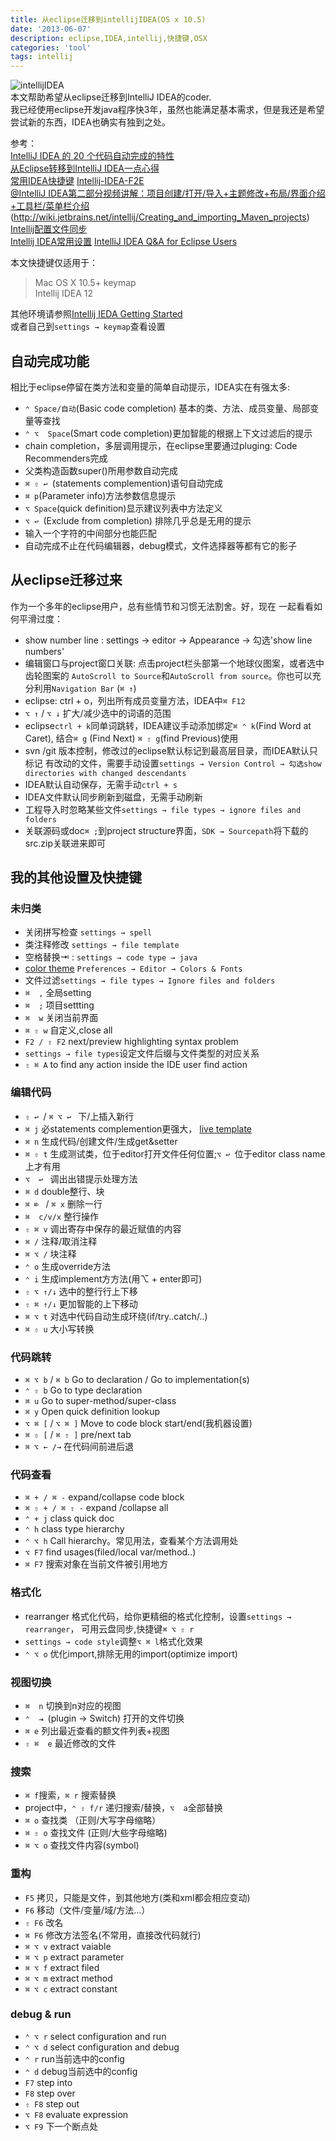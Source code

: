 ```yaml
---
title: 从eclipse迁移到intellijIDEA(OS x 10.5)
date: '2013-06-07'
description: eclipse,IDEA,intellij,快捷键,OSX
categories: 'tool'
tags: intellij
---
```

![intellijIDEA](http://farm8.staticflickr.com/7287/8977180999_271d543e62.jpg)  
本文帮助希望从eclipse迁移到IntelliJ IDEA的coder.  
我已经使用eclipse开发java程序快3年，虽然也能满足基本需求，但是我还是希望尝试新的东西，IDEA也确实有独到之处。  

参考：  
[IntelliJ IDEA 的 20 个代码自动完成的特性](http://www.oschina.net/question/12_70799)  
[从Eclipse转移到IntelliJ IDEA一点心得](http://www.ituring.com.cn/article/37792)  
[常用IDEA快捷键](http://www.colorfuldays.org/program/idea_keymap/)
[Intellij-IDEA-F2E](https://github.com/damao/Intellij-IDEA-F2E)  
[@IntelliJ IDEA第二部分视频讲解：项目创建/打开/导入+主题修改+布局/界面介绍+工具栏/菜单栏介绍](http://www.youmeek.com/intellij-idea-part-ii-ui/)
(http://wiki.jetbrains.net/intellij/Creating_and_importing_Maven_projects)  
[Intellij配置文件同步](http://willerce.com/post/intellij-idea-config-sync)  
[Intellij IDEA常用设置](http://www.myexception.cn/program/1032108.html)
[IntelliJ IDEA Q&A for Eclipse Users](http://www.jetbrains.com/idea/documentation/migration_faq.html)  

本文快捷键仅适用于：  
> Mac OS X 10.5+ keymap  
> Intellij IDEA 12  

其他环境请参照[Intellij IEDA Getting Started](http://www.jetbrains.com/idea/documentation/index.jsp)  
或者自己到`settings → keymap`查看设置  

## 自动完成功能
相比于eclipse停留在类方法和变量的简单自动提示，IDEA实在有强太多:  


* `⌃ Space/自动`(Basic code completion) 基本的类、方法、成员变量、局部变量等查找
* `⌃ ⌥  Space`(Smart code completion)更加智能的根据上下文过滤后的提示
* chain completion，多层调用提示，在eclipse里要通过pluging: Code Recommenders完成
* 父类构造函数super()所用参数自动完成
* `⌘ ⇧ ↩ `(statements complemention)语句自动完成
* `⌘ p`(Parameter info)方法参数信息提示
* `⌥ Space`(quick definition)显示建议列表中方法定义
* `⌥ ↩ `(Exclude from completion) 排除几乎总是无用的提示
* 输入一个字符的中间部分也能匹配
* 自动完成不止在代码编辑器，debug模式，文件选择器等都有它的影子

## 从eclipse迁移过来

作为一个多年的eclipse用户，总有些情节和习惯无法割舍。好，现在
一起看看如何平滑过度：  

* show number line : settings → editor → Appearance → 勾选'show line numbers'
* 编辑窗口与project窗口关联: 点击project栏头部第一个地球仪图案，或者选中齿轮图案的
`AutoScroll to Source`和`AutoScroll from source`。你也可以充分利用`Navigation Bar`
(`⌘ ↑`)
* eclipse: ctrl + o，列出所有成员变量方法，IDEA中`⌘ F12`
* `⌥ ↑` / `⌥ ↓` 扩大/减少选中的词语的范围
* eclipse`ctrl + k`同单词跳转，IDEA建议手动添加绑定`⌘ ⌃ k`(Find Word at Caret),
结合`⌘ g` (Find Next) `⌘ ⇧ g`(find Previous)使用
* svn /git 版本控制，修改过的eclipse默认标记到最高层目录，而IDEA默认只标记
有改动的文件，需要手动设置`settings → Version Control → 勾选show directories with
changed descendants`
* IDEA默认自动保存，无需手动`ctrl + s`
* IDEA文件默认同步刷新到磁盘，无需手动刷新
* 工程导入时忽略某些文件`settings → file types → ignore files and folders`
* 关联源码或doc`⌘ ;`到project structure界面，`SDK → Sourcepath`将下载的src.zip关联进来即可


## 我的其他设置及快捷键

### 未归类
* 关闭拼写检查 `settings → spell`
* 类注释修改  `settings → file template`
* 空格替换⇥ : `settings → code type → java` 
* [color theme](https://github.com/jkaving/intellij-colors-solarized)
`Preferences → Editor → Colors & Fonts`
* 文件过滤`settings → file types → Ignore files and folders`
* `⌘  ,`     全局setting
* `⌘  ;`     项目settting
* `⌘  w`    关闭当前界面
* `⌘ ⇧ w`   自定义,close all
* `F2 / ⇧ F2` next/preview highlighting syntax problem
* `settings → file types`设定文件后缀与文件类型的对应关系
* `⇧ ⌘ A` to find any action inside the IDE user find action

### 编辑代码

* `⇧ ↩ `/ `⌘ ⌥ ↩ ` 下/上插入新行
* `⌘ j`    必statements complemention更强大， [live template](http://ooxx.me/intellij-idea-live-template.orz)
* `⌘ n`    生成代码/创建文件/生成get&setter
* `⌘ ⇧ t`  生成测试类，位于editor打开文件任何位置;`⌥ ↩ `位于editor class name上才有用
* `⌥  ↩ `    调出出错提示处理方法
* `⌘ d`      double整行、块
* `⌘ ⌦ ` / `⌘ x` 删除一行
* `⌘  c/v/x` 整行操作
* `⇧ ⌘ v`    调出寄存中保存的最近赋值的内容
* `⌘ /`      注释/取消注释
* `⌘ ⌥ /`    块注释
* `⌃ o`      生成override方法
* `⌃ i`      生成implement方方法(用⌥ + enter即可)
* `⇧ ⌥ ↑/↓` 选中的整行行上下移
* `⇧ ⌘ ↑/↓` 更加智能的上下移动
* `⌘ ⌥ t`   对选中代码自动生成环绕(if/try..catch/..)
* `⌘ ⇧ u` 大小写转换

### 代码跳转
* `⌘ ⌥ b` / `⌘ b` Go to declaration / Go to implementation(s)
* `⌃ ⇧ b` Go to type declaration
* `⌘ u`  Go to super-method/super-class
* `⌘ y`  Open quick definition lookup
* `⌥ ⌘ [` / `⌥ ⌘ ]` Move to code block start/end(我机器设置)
* `⌘ ⇧ [` / `⌘ ⇧ ]` pre/next tab
* `⌘ ⌥ ← /→` 在代码间前进后退

### 代码查看
* `⌘ + / ⌘ -` expand/collapse code block
* `⌘ ⇧ + / ⌘ ⇧ -` expand /collapse all
* `⌃ + j` class quick doc  
* `⌃ h` class type hierarchy
* `⌃ ⌥ h` Call hierarchy。常见用法，查看某个方法调用处
* `⌥ F7` find usages(filed/local var/method..)
* `⌘ F7` 搜索对象在当前文件被引用地方

### 格式化
* rearranger 格式化代码，给你更精细的格式化控制，设置`settings → rearranger`，
可用云盘同步,快捷键`⌘ ⌥ ⇧ r`
* `settings → code style`调整`⌥ ⌘ l`格式化效果
* `⌃ ⌥ o` 优化import,排除无用的import(optimize import)

### 视图切换

* `⌘  n`   切换到n对应的视图
* `⌃  ⇥ `(plugin → Switch) 打开的文件切换
* `⌘ e`  列出最近查看的额文件列表+视图
* `⇧ ⌘  e` 最近修改的文件

### 搜索

* `⌘ f`搜索，`⌘ r` 搜索替换
* project中，`⌃ ⇧ f/r` 递归搜索/替换，`⌥  a`全部替换
* `⌘ o`    查找类 （正则/大写字母缩略）
* `⌘ ⇧ o`  查找文件 (正则/大些字母缩略)
* `⌘ ⌥ o`  查找文件内容(symbol)

### 重构  
* `F5` 拷贝，只能是文件，到其他地方(类和xml都会相应变动)
* `F6` 移动（文件/变量/域/方法...）
* `⇧ F6`   改名
* `⌘ F6`   修改方法签名(不常用，直接改代码就行)
* `⌘ ⌥ v`  extract vaiable
* `⌘ ⌥ p`  extract parameter
* `⌘ ⌥ f`  extract filed
* `⌘ ⌥ m`  extract method
* `⌘ ⌥ c`  extract constant

### debug & run

* `⌃ ⌥ r` select configuration and run
* `⌃ ⌥ d` select configuration and debug
* `⌃ r`   run当前选中的config
* `⌃ d`   debug当前选中的config
* `F7`  step into
* `F8`  step over
* `⇧ F8` step out
* `⌥ F8` evaluate expression
* `⌥ F9` 下一个断点处



